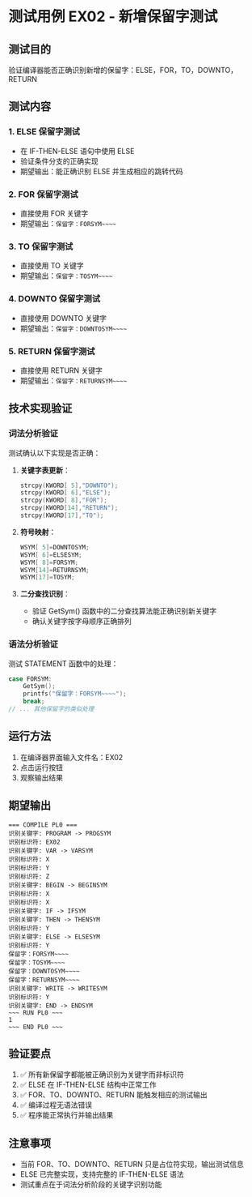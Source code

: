 # 测试用例 EX02 - 新增保留字测试

## 测试目的
验证编译器能否正确识别新增的保留字：ELSE，FOR，TO，DOWNTO，RETURN

## 测试内容

### 1. ELSE 保留字测试
- 在 IF-THEN-ELSE 语句中使用 ELSE
- 验证条件分支的正确实现
- 期望输出：能正确识别 ELSE 并生成相应的跳转代码

### 2. FOR 保留字测试
- 直接使用 FOR 关键字
- 期望输出：`保留字：FORSYM~~~~`

### 3. TO 保留字测试
- 直接使用 TO 关键字
- 期望输出：`保留字：TOSYM~~~~`

### 4. DOWNTO 保留字测试
- 直接使用 DOWNTO 关键字
- 期望输出：`保留字：DOWNTOSYM~~~~`

### 5. RETURN 保留字测试
- 直接使用 RETURN 关键字
- 期望输出：`保留字：RETURNSYM~~~~`

## 技术实现验证

### 词法分析验证
测试确认以下实现是否正确：

1. **关键字表更新**：
   ```cpp
   strcpy(KWORD[ 5],"DOWNTO");   
   strcpy(KWORD[ 6],"ELSE");     
   strcpy(KWORD[ 8],"FOR");      
   strcpy(KWORD[14],"RETURN");   
   strcpy(KWORD[17],"TO");
   ```

2. **符号映射**：
   ```cpp
   WSYM[ 5]=DOWNTOSYM;   
   WSYM[ 6]=ELSESYM;		
   WSYM[ 8]=FORSYM;      	
   WSYM[14]=RETURNSYM;   	
   WSYM[17]=TOSYM;
   ```

3. **二分查找识别**：
   - 验证 GetSym() 函数中的二分查找算法能正确识别新关键字
   - 确认关键字按字母顺序正确排列

### 语法分析验证
测试 STATEMENT 函数中的处理：

```cpp
case FORSYM:
    GetSym();
    printfs("保留字：FORSYM~~~~");
    break;
// ... 其他保留字的类似处理
```

## 运行方法
1. 在编译器界面输入文件名：EX02
2. 点击运行按钮
3. 观察输出结果

## 期望输出
```
=== COMPILE PL0 ===
识别关键字: PROGRAM -> PROGSYM
识别标识符: EX02
识别关键字: VAR -> VARSYM
识别标识符: X
识别标识符: Y
识别标识符: Z
识别关键字: BEGIN -> BEGINSYM
识别标识符: X
识别标识符: X
识别关键字: IF -> IFSYM
识别关键字: THEN -> THENSYM
识别标识符: Y
识别关键字: ELSE -> ELSESYM
识别标识符: Y
保留字：FORSYM~~~~
保留字：TOSYM~~~~
保留字：DOWNTOSYM~~~~
保留字：RETURNSYM~~~~
识别关键字: WRITE -> WRITESYM
识别标识符: Y
识别关键字: END -> ENDSYM
~~~ RUN PL0 ~~~
1
~~~ END PL0 ~~~
```

## 验证要点
1. ✅ 所有新保留字都能被正确识别为关键字而非标识符
2. ✅ ELSE 在 IF-THEN-ELSE 结构中正常工作
3. ✅ FOR、TO、DOWNTO、RETURN 能触发相应的测试输出
4. ✅ 编译过程无语法错误
5. ✅ 程序能正常执行并输出结果

## 注意事项
- 当前 FOR、TO、DOWNTO、RETURN 只是占位符实现，输出测试信息
- ELSE 已完整实现，支持完整的 IF-THEN-ELSE 语法
- 测试重点在于词法分析阶段的关键字识别功能
